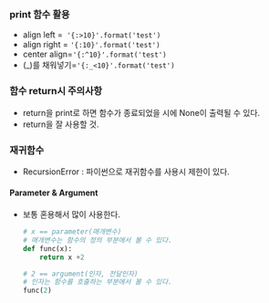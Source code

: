 ### print 함수 활용

- align left =` '{:>10}'.format('test')`
- align right = `'{:10}'.format('test')`
- center align=`'{:^10}'.format('test')`
- (\_)를 채워넣기=`'{:_<10}'.format('test')`



### 함수 return시 주의사항

- return을 print로 하면 함수가 종료되었을 시에 None이 출력될 수 있다.
- return을 잘 사용할 것.



### 재귀함수

- RecursionError : 파이썬으로 재귀함수를 사용시 제한이 있다.



#### Parameter & Argument

- 보통 혼용해서 많이 사용한다.

  ```python
  # x == parameter(매개변수)
  # 매개변수는 함수의 정의 부분에서 볼 수 있다.
  def func(x):
      return x +2
  
  # 2 == argument(인자, 전달인자)
  # 인자는 함수를 호출하는 부분에서 볼 수 있다.
  func(2)
  ```

  